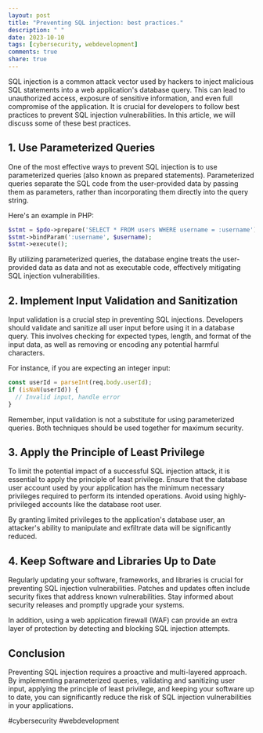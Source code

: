 ```yaml
---
layout: post
title: "Preventing SQL injection: best practices."
description: " "
date: 2023-10-10
tags: [cybersecurity, webdevelopment]
comments: true
share: true
---
```


SQL injection is a common attack vector used by hackers to inject malicious SQL statements into a web application's database query. This can lead to unauthorized access, exposure of sensitive information, and even full compromise of the application. It is crucial for developers to follow best practices to prevent SQL injection vulnerabilities. In this article, we will discuss some of these best practices.

## 1. Use Parameterized Queries

One of the most effective ways to prevent SQL injection is to use parameterized queries (also known as prepared statements). Parameterized queries separate the SQL code from the user-provided data by passing them as parameters, rather than incorporating them directly into the query string.

Here's an example in PHP:

```php
$stmt = $pdo->prepare('SELECT * FROM users WHERE username = :username');
$stmt->bindParam(':username', $username);
$stmt->execute();
```

By utilizing parameterized queries, the database engine treats the user-provided data as data and not as executable code, effectively mitigating SQL injection vulnerabilities.

## 2. Implement Input Validation and Sanitization

Input validation is a crucial step in preventing SQL injections. Developers should validate and sanitize all user input before using it in a database query. This involves checking for expected types, length, and format of the input data, as well as removing or encoding any potential harmful characters.

For instance, if you are expecting an integer input:

```javascript
const userId = parseInt(req.body.userId);
if (isNaN(userId)) {
  // Invalid input, handle error
}
```

Remember, input validation is not a substitute for using parameterized queries. Both techniques should be used together for maximum security.

## 3. Apply the Principle of Least Privilege

To limit the potential impact of a successful SQL injection attack, it is essential to apply the principle of least privilege. Ensure that the database user account used by your application has the minimum necessary privileges required to perform its intended operations. Avoid using highly-privileged accounts like the database root user.

By granting limited privileges to the application's database user, an attacker's ability to manipulate and exfiltrate data will be significantly reduced.

## 4. Keep Software and Libraries Up to Date

Regularly updating your software, frameworks, and libraries is crucial for preventing SQL injection vulnerabilities. Patches and updates often include security fixes that address known vulnerabilities. Stay informed about security releases and promptly upgrade your systems.

In addition, using a web application firewall (WAF) can provide an extra layer of protection by detecting and blocking SQL injection attempts.

## Conclusion

Preventing SQL injection requires a proactive and multi-layered approach. By implementing parameterized queries, validating and sanitizing user input, applying the principle of least privilege, and keeping your software up to date, you can significantly reduce the risk of SQL injection vulnerabilities in your applications.

#cybersecurity #webdevelopment